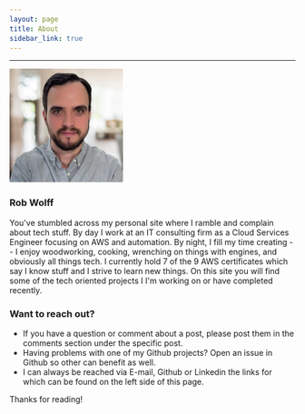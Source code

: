 ```yaml
---
layout: page
title: About
sidebar_link: true
---
```


___

<img src="/assets/picture.jpg" alt="Headshot" height="200" width="200">

### Rob Wolff

You've stumbled across my personal site where I ramble and complain about tech stuff. By day I work at an IT consulting firm as a Cloud Services Engineer focusing on AWS and automation. By night, I fill my time creating -- I enjoy woodworking, cooking, wrenching on things with engines, and obviously all things tech. I currently hold 7 of the 9 AWS certificates which say I know stuff and I strive to learn new things. On this site you will find some of the tech oriented projects I I'm working on or have completed recently.

### Want to reach out?

* If you have a question or comment about a post, please post them in the comments section under the specific post.
* Having problems with one of my Github projects? Open an issue in Github so other can benefit as well.
* I can always be reached via E-mail, Github or Linkedin the links for which can be found on the left side of this page.

Thanks for reading!

